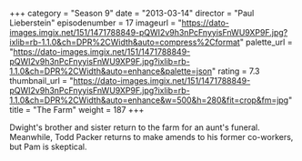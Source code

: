 +++
category = "Season 9"
date = "2013-03-14"
director = "Paul Lieberstein"
episodenumber = 17
imageurl = "https://dato-images.imgix.net/151/1471788849-pQWI2v9h3nPcFnyyisFnWU9XP9F.jpg?ixlib=rb-1.1.0&ch=DPR%2CWidth&auto=compress%2Cformat"
palette_url = "https://dato-images.imgix.net/151/1471788849-pQWI2v9h3nPcFnyyisFnWU9XP9F.jpg?ixlib=rb-1.1.0&ch=DPR%2CWidth&auto=enhance&palette=json"
rating = 7.3
thumbnail_url = "https://dato-images.imgix.net/151/1471788849-pQWI2v9h3nPcFnyyisFnWU9XP9F.jpg?ixlib=rb-1.1.0&ch=DPR%2CWidth&auto=enhance&w=500&h=280&fit=crop&fm=jpg"
title = "The Farm"
weight = 187
+++

Dwight's brother and sister return to the farm for an aunt's funeral. Meanwhile, Todd Packer returns to make amends to his former co-workers, but Pam is skeptical.